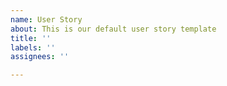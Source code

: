 ```yaml
---
name: User Story
about: This is our default user story template
title: ''
labels: ''
assignees: ''

---
```



